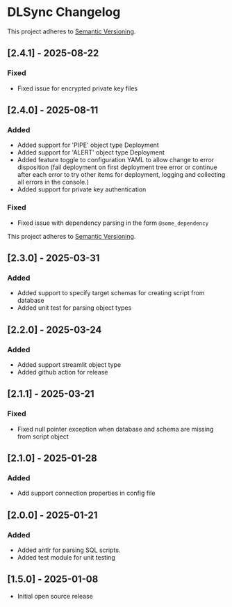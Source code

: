 # DLSync Changelog

This project adheres to [Semantic Versioning](https://semver.org/spec/v2.0.0.html).
## [2.4.1] - 2025-08-22
### Fixed
- Fixed issue for encrypted private key files
## [2.4.0] - 2025-08-11
### Added
- Added support for 'PIPE' object type Deployment
- Added support for 'ALERT' object type Deployment
- Added feature toggle to configuration YAML to allow change to error disposition (fail deployment on first deployment tree error or continue after each error to try other items for deployment, logging and collecting all errors in the console.)
- Added support for private key authentication
### Fixed
- Fixed issue with dependency parsing in the form `@some_dependency`

This project adheres to [Semantic Versioning](https://semver.org/spec/v2.0.0.html).
## [2.3.0] - 2025-03-31
### Added
- Added support to specify target schemas for creating script from database
- Added unit test for parsing object types

## [2.2.0] - 2025-03-24
### Added
- Added support streamlit object type
- Added github action for release

## [2.1.1] - 2025-03-21
### Fixed
- Fixed null pointer exception when database and schema are missing from script object

## [2.1.0] - 2025-01-28
### Added
- Add support connection properties in config file

## [2.0.0] - 2025-01-21
### Added
- Added antlr for parsing SQL scripts.
- Added test module for unit testing

## [1.5.0] - 2025-01-08
- Initial open source release
